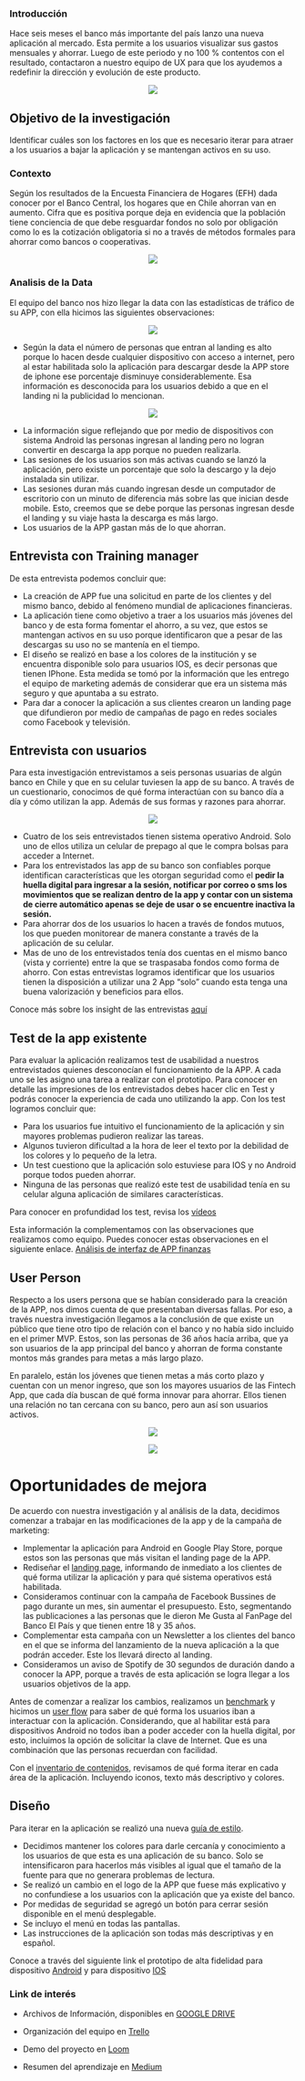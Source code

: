 ### Introducción
Hace seis meses el banco más importante del país lanzo una nueva aplicación al mercado. Esta permite a los usuarios visualizar sus gastos mensuales y ahorrar. Luego de este periodo y no 100 % contentos con el resultado, contactaron a nuestro equipo de UX para que los ayudemos a redefinir la dirección y evolución de este producto. 

<p align="center">
  <img src="https://camo.githubusercontent.com/0afcd9080c9c9ce41c3c08c67005dc5242143980/68747470733a2f2f6c68332e676f6f676c6575736572636f6e74656e742e636f6d2f5779665550757252756f587979655a53635174644c686b3036335a6f7a546f566c756a6f6c6a756c335444774a57354b5a79334f6d5f4c7675422d54423949634732725f424353706f5874584c2d625a6a496547424678516d4c344759454d3251586e516f7671364576697859614f5f5a352d67464d766c6a4d396a79653762566f66656e644d74654249">

##  Objetivo de la investigación

Identificar cuáles son los factores en los que es necesario iterar para atraer a los usuarios a bajar la aplicación y se mantengan activos en su uso.

### Contexto
Según los resultados de la Encuesta Financiera de Hogares (EFH) dada conocer por el Banco Central, los hogares que en Chile ahorran van en aumento. Cifra que es positiva porque deja en evidencia que la población tiene conciencia de que debe resguardar fondos no solo por obligación como lo es la cotización obligatoria si no a través de métodos formales para ahorrar como bancos o cooperativas. 

<p align="center">
  <img src="https://github.com/ConstanzaGarcia/scl-2018-1-fintech-app/blob/master/assets/img/ahorrochileactualizado.PNG">
</p>

### Analisis de la Data 

El equipo del banco nos hizo llegar la data con las estadísticas de tráfico de su APP, con ella hicimos las siguientes observaciones:

<p align="center">
  <img src="https://github.com/ConstanzaGarcia/scl-2018-1-fintech-app/blob/master/assets/img/analisisuno.PNG">
</p>

- Según la data el número de personas que entran al landing es alto porque lo hacen desde cualquier dispositivo con acceso a internet, pero al estar habilitada solo la aplicación para descargar desde la APP store de iphone ese porcentaje disminuye considerablemente. Esa información es desconocida para los usuarios debido a que en el landing ni la publicidad lo mencionan. 

<p align="center">
  <img src="https://github.com/ConstanzaGarcia/scl-2018-1-fintech-app/blob/master/assets/img/analisisdos.PNG">
</p>

- La información sigue reflejando que por medio de dispositivos con sistema Android las personas ingresan al landing pero no logran convertir en descarga la app porque no pueden realizarla.
- Las sesiones de los usuarios son más activas cuando se lanzó la aplicación, pero existe un porcentaje que solo la descargo y la dejo instalada sin utilizar.
- Las sesiones duran más cuando ingresan desde un computador de escritorio con un minuto de diferencia más sobre las que inician desde mobile. Esto, creemos que se debe porque las personas ingresan desde el landing y su viaje hasta la descarga es más largo.
- Los usuarios de la APP gastan más de lo que ahorran. 

## Entrevista con Training manager 

De esta entrevista podemos concluir que:
-	La creación de APP fue una solicitud en parte de los clientes y del mismo banco, debido al fenómeno mundial de aplicaciones financieras. 
-	La aplicación tiene como objetivo a traer a los usuarios más jóvenes del banco y de esta forma fomentar el ahorro, a su vez, que estos se mantengan activos en su uso porque identificaron que a pesar de las descargas su uso no se mantenía en el tiempo. 
-	El diseño se realizó en base a los colores de la institución y se encuentra disponible solo para usuarios IOS, es decir personas que tienen IPhone. Esta medida se tomó por la información que les entrego el equipo de marketing además de considerar que era un sistema más seguro y que apuntaba a su estrato. 
-	Para dar a conocer la aplicación a sus clientes crearon un landing page que difundieron por medio de campañas de pago en redes sociales como Facebook y televisión. 

## Entrevista con usuarios

Para esta investigación entrevistamos a seis personas usuarias de algún banco en Chile y que en su celular tuviesen la app de su banco. A través de un cuestionario, conocimos de qué forma interactúan con su banco día a día y cómo utilizan la app. Además de sus formas y razones para ahorrar.

<p align="center">
  <img src="https://github.com/ConstanzaGarcia/scl-2018-1-fintech-app/blob/master/assets/img/entrevistados.PNG">
</p>

- Cuatro de los seis entrevistados tienen sistema operativo Android. Solo uno de ellos utiliza un celular de prepago al que le compra bolsas para acceder a Internet.
- Para los entrevistados las app de su banco son confiables porque identifican características que les otorgan seguridad como el <b> pedir la huella digital para ingresar a la sesión, notificar por correo o sms los movimientos que se realizan dentro de la app y contar con un sistema de cierre automático apenas se deje de usar o se encuentre inactiva la sesión.</b>
- Para ahorrar dos de los usuarios lo hacen a través de fondos mutuos, los que pueden monitorear de manera constante a través de la aplicación de su celular.
- Mas de uno de los entrevistados tenía dos cuentas en el mismo banco (vista y corriente) entre la que se traspasaba fondos como forma de ahorro.
Con estas entrevistas logramos identificar que los usuarios tienen la disposición a utilizar una 2 App “solo” cuando esta tenga una buena valorización y beneficios para ellos. 

Conoce más sobre los insight de las entrevistas [aquí](https://drive.google.com/file/d/1oDbKs3n3bPlfm_axMGRbttG705AJvkyt/view?usp=sharing)

## Test de la app existente
Para evaluar la aplicación realizamos test de usabilidad a nuestros entrevistados quienes desconocían el funcionamiento de la APP. A cada uno se les asigno una tarea a realizar con el prototipo. Para conocer en detalle las impresiones de los entrevistados debes hacer clic en Test y podrás conocer la experiencia de cada uno utilizando la app. 
Con los test logramos concluir que:
- Para los usuarios fue intuitivo el funcionamiento de la aplicación y sin mayores problemas pudieron realizar las tareas.
- Algunos tuvieron dificultad a la hora de leer el texto por la debilidad de los colores y lo pequeño de la letra.
- Un test cuestiono que la aplicación solo estuviese para IOS y no Android porque todos pueden ahorrar.
- Ninguna de las personas que realizó este test de usabilidad tenía en su celular alguna aplicación de similares características.

Para conocer en profundidad los test, revisa los [vídeos](https://drive.google.com/drive/folders/1Eag3sTjVeNYAzxOmrNqBGR-ZPyAeYw3l?usp=sharing)

Esta información la complementamos con las observaciones que realizamos como equipo. Puedes conocer estas observaciones en el siguiente enlace. [Análisis de interfaz de APP finanzas](https://drive.google.com/drive/u/0/folders/1AV5zptaqpHQWbvS1I0cqVbk4V9HG590A)

## User Person
Respecto a los users persona que se habían considerado para la creación de la APP, nos dimos cuenta de que presentaban diversas fallas. Por eso, a través nuestra investigación llegamos a la conclusión de que existe un público que tiene otro tipo de relación con el banco y no había sido incluido en el primer MVP. Estos, son las personas de 36 años hacía arriba, que ya son usuarios de la app principal del banco y ahorran de forma constante montos más grandes para metas a más largo plazo. 

En paralelo, están los jóvenes que tienen metas a más corto plazo y cuentan con un menor ingreso, que son los mayores usuarios de las Fintech App, que cada día buscan de qué forma innovar para ahorrar. Ellos tienen una relación no tan cercana con su banco, pero aun así son usuarios activos.

<p align="center">
  <img src="https://github.com/ConstanzaGarcia/scl-2018-1-fintech-app/blob/master/assets/img/usersperson1.PNG">
</p>

<p align="center">
  <img src="https://github.com/ConstanzaGarcia/scl-2018-1-fintech-app/blob/master/assets/img/userperson2.PNG">
</p>

# Oportunidades de mejora

De acuerdo con nuestra investigación y al análisis de la data, decidimos comenzar a trabajar en las modificaciones de la app y de la campaña de marketing:
-	Implementar la aplicación para Android en Google Play Store, porque estos son las personas que más visitan el landing page de la APP. 
-	Rediseñar el [landing page](http://misfinanzas.pagedemo.co/), informando de inmediato a los clientes de qué forma utilizar la aplicación y para qué sistema operativos está habilitada. 
-	Consideramos continuar con la campaña de Facebook Bussines de pago durante un mes, sin aumentar el presupuesto. Esto, segmentando las publicaciones a las personas que le dieron Me Gusta al FanPage del Banco El País y que tienen entre 18 y 35 años.
-	Complementar esta campaña con un Newsletter a los clientes del banco en el que se informa del lanzamiento de la nueva aplicación a la que podrán acceder. Este los llevará directo al landing. 
-	Consideramos un aviso de Spotify de 30 segundos de duración dando a conocer la APP, porque a través de esta aplicación se logra llegar a los usuarios objetivos de la app.

Antes de comenzar a realizar los cambios, realizamos un [benchmark](https://docs.google.com/presentation/d/1yR22t7NM0Uhq0u42c3VJAj1-uCXuVpLt1ouaP8j7AEE/edit#slide=id.g41f5873b4f_0_10) y hicimos un [user flow](https://github.com/ConstanzaGarcia/scl-2018-1-fintech-app/blob/master/assets/img/User%20Flow.PNG) para saber de qué forma los usuarios iban a interactuar con la aplicación. Considerando, que al habilitar está para dispositivos Android no todos iban a poder acceder con la huella digital, por esto, incluimos la opción de solicitar la clave de Internet. Que es una combinación que las personas recuerdan con facilidad. 

Con el [inventario de contenidos](https://github.com/ConstanzaGarcia/scl-2018-1-fintech-app/blob/master/assets/img/inventariodecontenidos.PNG), revisamos de qué forma iterar en cada área de la aplicación. Incluyendo iconos, texto más descriptivo y colores. 

## Diseño

Para iterar en la aplicación se realizó una nueva [guía de estilo](https://drive.google.com/file/d/1NREcZteE6mNkW6gIqHppUm-dCY4MVJAM/view?usp=sharing). 

-	Decidimos mantener los colores para darle cercanía y conocimiento a los usuarios de que esta es una aplicación de su banco. Solo se intensificaron para hacerlos más visibles al igual que el tamaño de la fuente para que no generara problemas de lectura.
-	Se realizó un cambio en el logo de la APP que fuese más explicativo y no confundiese a los usuarios con la aplicación que ya existe del banco. 
-	Por medidas de seguridad se agregó un botón para cerrar sesión disponible en el menú desplegable.
-	Se incluyo el menú en todas las pantallas.
-	Las instrucciones de la aplicación son todas más descriptivas y en español.

Conoce a través del siguiente link el prototipo de alta fidelidad para dispositivo [Android](https://marvelapp.com/19aeb4g6/screen/47917934) y para dispositivo [IOS](https://marvelapp.com/3d9c3j3/screen/47722599)

### Link de interés 
* Archivos de Información, disponibles en [GOOGLE DRIVE](https://drive.google.com/open?id=1AV5zptaqpHQWbvS1I0cqVbk4V9HG590A)

* Organización del equipo en [Trello](https://trello.com/b/p3RI02vK/proyecto-2-fintech)

* Demo del proyecto en [Loom](https://www.useloom.com/share/c92854e04040428990ab40675d75d5a1)

* Resumen del aprendizaje en [Medium]()